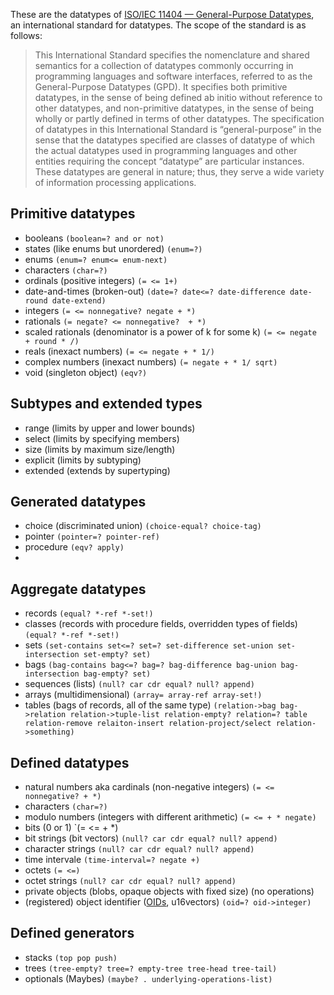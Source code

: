 These are the datatypes of [ISO/IEC 11404 — General-Purpose Datatypes](https://standards.iso.org/ittf/PubliclyAvailableStandards/c039479_ISO_IEC_11404_2007(E).zip), an international standard for datatypes.  The scope of the standard is as follows:

> This International Standard specifies the nomenclature and shared semantics for a collection of datatypes commonly occurring in programming languages and software interfaces, referred to as the General-Purpose Datatypes (GPD). It specifies both primitive datatypes, in the sense of being defined ab initio without reference to other datatypes, and non-primitive datatypes, in the sense of being wholly or partly defined in terms of other datatypes. The specification of datatypes in this International Standard is “general-purpose” in the sense that the datatypes specified are classes of datatype of which the actual datatypes used in programming languages and other entities requiring the concept “datatype” are particular instances. These datatypes are general in nature; thus, they serve a wide variety of information processing applications.

## Primitive datatypes

 * booleans `(boolean=? and or not)`
 * states (like enums but unordered) `(enum=?)`
 * enums `(enum=? enum<= enum-next)`
 * characters `(char=?)`
 * ordinals (positive integers) `(= <= 1+)`
 * date-and-times (broken-out) `(date=? date<=? date-difference date-round date-extend)`
 * integers `(= <= nonnegative? negate + *)`
 * rationals `(= negate? <= nonnegative?  + *)`
 * scaled rationals (denominator is a power of k for some k) `(= <= negate + round * /)`
 * reals (inexact numbers) `(= <= negate + * 1/)`
 * complex numbers (inexact numbers)  `(= negate + * 1/ sqrt)` 
 * void (singleton object) `(eqv?)`

## Subtypes and extended types

 * range (limits by upper and lower bounds)
 * select (limits by specifying members)
 * size (limits by maximum size/length)
 * explicit (limits by subtyping)
 * extended (extends by supertyping)

## Generated datatypes

 * choice (discriminated union) `(choice-equal? choice-tag)`
 * pointer `(pointer=? pointer-ref)`
 * procedure `(eqv? apply)`
 * 

## Aggregate datatypes

 * records `(equal? *-ref *-set!)`
 * classes (records with procedure fields, overridden types of fields) `(equal? *-ref *-set!)`
 * sets `(set-contains set<=? set=? set-difference set-union set-intersection set-empty? set)`
 * bags `(bag-contains bag<=? bag=? bag-difference bag-union bag-intersection bag-empty? set)`
 * sequences (lists) `(null? car cdr equal? null? append)`
 * arrays (multidimensional) `(array= array-ref array-set!)`
 * tables (bags of records, all of the same type) `(relation->bag bag->relation relation->tuple-list relation-empty? relation=? table relation-remove relaiton-insert relation-project/select relation->something)`

## Defined datatypes

 * natural numbers aka cardinals (non-negative integers) `(= <= nonnegative? + *)`
 * characters `(char=?)`
 * modulo numbers (integers with different arithmetic) `(= <= + * negate)`
 * bits (0 or 1) `(= <= + *)
 * bit strings (bit vectors)  `(null? car cdr equal? null? append)`
 * character strings `(null? car cdr equal? null? append)`
 * time intervale `(time-interval=? negate +)`
 * octets `(= <=)`
 * octet strings `(null? car cdr equal? null? append)`
 * private objects (blobs, opaque objects with fixed size) (no operations)
 * (registered) object identifier ([OIDs](oid-info.com/#oid), u16vectors) `(oid=? oid->integer)`

## Defined generators

 * stacks `(top pop push)`
 * trees `(tree-empty? tree=? empty-tree tree-head tree-tail)`
 * optionals (Maybes) `(maybe? . underlying-operations-list)`
